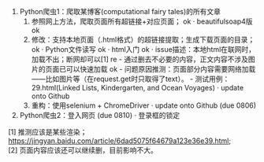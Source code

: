 
1. Python爬虫1：爬取某博客(computational fairy tales)的所有文章
	1. 参照网上方法，爬取页面所有超链接+对应页面； ok
   		· beautifulsoap4版 ok
   	2. 修改：支持本地页面（.html格式）的超链接提取；生成下载页面的目录；ok
   		· Python文件读写 ok
   		· html入门 ok
   		· issue描述：本地html在联网时，加载不出；断网却可以[1] re
   	  		- 通过删去不必要的内容，正文内容不涉及图片的页面已可以快速加载 ok
   			- 问题原因推测：页面部分内容需要网络加载——比如图片等（在request.get时只取得了text）。
   			- 测试用例：29.html(Linked Lists, Kindergarten, and Ocean Voyages)
   		· update onto Github 
   	3. 重构：使用selenium + ChromeDriver
   		· update onto Github (due 0806)
2. Python爬虫2：登入网页 (due 0810)
	· 登录框的锁定



[1] 推测应该是某些渲染；https://jingyan.baidu.com/article/6dad5075f64679a123e36e39.html;    
[2] 页面内容应该还可以继续删，目前影响不大。